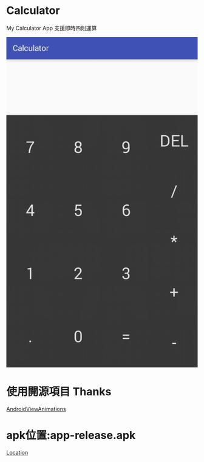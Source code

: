 # Calculator
My Calculator App
支援即時四則運算

![](app.jpg)

# 使用開源項目 Thanks
[AndroidViewAnimations](https://github.com/daimajia/AndroidViewAnimations)

# apk位置:app-release.apk
[Location](./app/release/)


